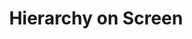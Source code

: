 ---
layout: home
title: "Hierarchy on Screen"
description: |
  Copy fitting entails fitting the given content into a limited number of pages.
content: |
  We'll learn how to select font pairs and create code which will establish hierarchy to achieve smooth flow, clear contrast and harmony on the page. 
---